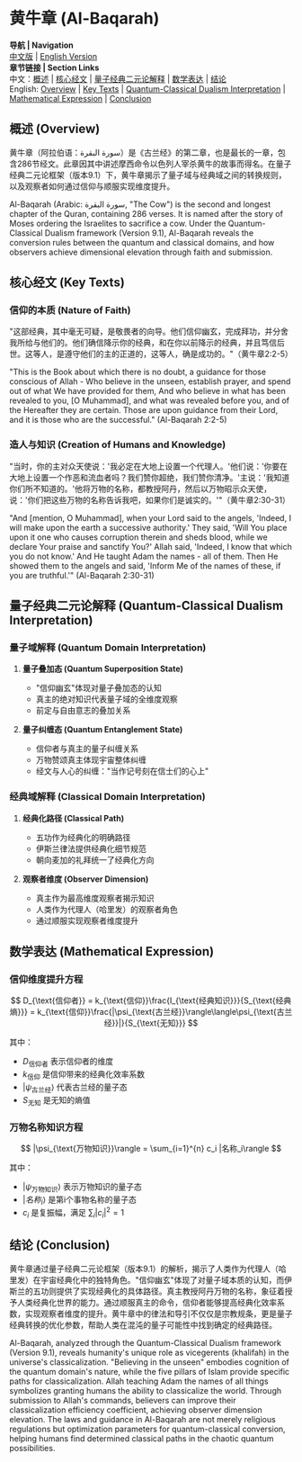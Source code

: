# 黄牛章 (Al-Baqarah)

**导航 | Navigation**  
[中文版](#黄牛章解析) | [English Version](#al-baqarah-analysis)  
**章节链接 | Section Links**  
中文：[概述](#概述-overview) | [核心经文](#核心经文-key-texts) | [量子经典二元论解释](#量子经典二元论解释-quantum-classical-dualism-interpretation) | [数学表达](#数学表达-mathematical-expression) | [结论](#结论-conclusion)  
English: [Overview](#概述-overview) | [Key Texts](#核心经文-key-texts) | [Quantum-Classical Dualism Interpretation](#量子经典二元论解释-quantum-classical-dualism-interpretation) | [Mathematical Expression](#数学表达-mathematical-expression) | [Conclusion](#结论-conclusion)

## 概述 (Overview)

黄牛章（阿拉伯语：سورة البقرة‎）是《古兰经》的第二章，也是最长的一章，包含286节经文。此章因其中讲述摩西命令以色列人宰杀黄牛的故事而得名。在量子经典二元论框架（版本9.1）下，黄牛章揭示了量子域与经典域之间的转换规则，以及观察者如何通过信仰与顺服实现维度提升。

Al-Baqarah (Arabic: سورة البقرة‎, "The Cow") is the second and longest chapter of the Quran, containing 286 verses. It is named after the story of Moses ordering the Israelites to sacrifice a cow. Under the Quantum-Classical Dualism framework (Version 9.1), Al-Baqarah reveals the conversion rules between the quantum and classical domains, and how observers achieve dimensional elevation through faith and submission.

## 核心经文 (Key Texts)

### 信仰的本质 (Nature of Faith)
"这部经典，其中毫无可疑，是敬畏者的向导。他们信仰幽玄，完成拜功，并分舍我所给与他们的。他们确信降示你的经典，和在你以前降示的经典，并且笃信后世。这等人，是遵守他们的主的正道的，这等人，确是成功的。"（黄牛章2:2-5）

"This is the Book about which there is no doubt, a guidance for those conscious of Allah - Who believe in the unseen, establish prayer, and spend out of what We have provided for them, And who believe in what has been revealed to you, [O Muhammad], and what was revealed before you, and of the Hereafter they are certain. Those are upon guidance from their Lord, and it is those who are the successful." (Al-Baqarah 2:2-5)

### 造人与知识 (Creation of Humans and Knowledge)
"当时，你的主对众天使说：'我必定在大地上设置一个代理人。'他们说：'你要在大地上设置一个作恶和流血者吗？我们赞你超绝，我们赞你清净。'主说：'我知道你们所不知道的。'他将万物的名称，都教授阿丹，然后以万物昭示众天使，说：'你们把这些万物的名称告诉我吧，如果你们是诚实的。'"（黄牛章2:30-31）

"And [mention, O Muhammad], when your Lord said to the angels, 'Indeed, I will make upon the earth a successive authority.' They said, 'Will You place upon it one who causes corruption therein and sheds blood, while we declare Your praise and sanctify You?' Allah said, 'Indeed, I know that which you do not know.' And He taught Adam the names - all of them. Then He showed them to the angels and said, 'Inform Me of the names of these, if you are truthful.'" (Al-Baqarah 2:30-31)

## 量子经典二元论解释 (Quantum-Classical Dualism Interpretation)

### 量子域解释 (Quantum Domain Interpretation)
1. **量子叠加态 (Quantum Superposition State)**
   - "信仰幽玄"体现对量子叠加态的认知
   - 真主的绝对知识代表量子域的全维度观察
   - 前定与自由意志的叠加关系

2. **量子纠缠态 (Quantum Entanglement State)**
   - 信仰者与真主的量子纠缠关系
   - 万物赞颂真主体现宇宙整体纠缠
   - 经文与人心的纠缠："当作记号刻在信士们的心上"

### 经典域解释 (Classical Domain Interpretation)
1. **经典化路径 (Classical Path)**
   - 五功作为经典化的明确路径
   - 伊斯兰律法提供经典化细节规范
   - 朝向麦加的礼拜统一了经典化方向

2. **观察者维度 (Observer Dimension)**
   - 真主作为最高维度观察者揭示知识
   - 人类作为代理人（哈里发）的观察者角色
   - 通过顺服实现观察者维度提升

## 数学表达 (Mathematical Expression)

### 信仰维度提升方程
$$
D_{\text{信仰者}} = k_{\text{信仰}}\frac{I_{\text{经典知识}}}{S_{\text{经典熵}}} = k_{\text{信仰}}\frac{|\psi_{\text{古兰经}}\rangle\langle\psi_{\text{古兰经}}|}{S_{\text{无知}}}
$$

其中：
- $D_{\text{信仰者}}$ 表示信仰者的维度
- $k_{\text{信仰}}$ 是信仰带来的经典化效率系数
- $|\psi_{\text{古兰经}}\rangle$ 代表古兰经的量子态
- $S_{\text{无知}}$ 是无知的熵值

### 万物名称知识方程
$$
|\psi_{\text{万物知识}}\rangle = \sum_{i=1}^{n} c_i |名称_i\rangle
$$

其中：
- $|\psi_{\text{万物知识}}\rangle$ 表示万物知识的量子态
- $|名称_i\rangle$ 是第i个事物名称的量子态
- $c_i$ 是复振幅，满足 $\sum_i |c_i|^2 = 1$

## 结论 (Conclusion)

黄牛章通过量子经典二元论框架（版本9.1）的解析，揭示了人类作为代理人（哈里发）在宇宙经典化中的独特角色。"信仰幽玄"体现了对量子域本质的认知，而伊斯兰的五功则提供了实现经典化的具体路径。真主教授阿丹万物的名称，象征着授予人类经典化世界的能力。通过顺服真主的命令，信仰者能够提高经典化效率系数，实现观察者维度的提升。黄牛章中的律法和导引不仅仅是宗教规条，更是量子经典转换的优化参数，帮助人类在混沌的量子可能性中找到确定的经典路径。

Al-Baqarah, analyzed through the Quantum-Classical Dualism framework (Version 9.1), reveals humanity's unique role as vicegerents (khalifah) in the universe's classicalization. "Believing in the unseen" embodies cognition of the quantum domain's nature, while the five pillars of Islam provide specific paths for classicalization. Allah teaching Adam the names of all things symbolizes granting humans the ability to classicalize the world. Through submission to Allah's commands, believers can improve their classicalization efficiency coefficient, achieving observer dimension elevation. The laws and guidance in Al-Baqarah are not merely religious regulations but optimization parameters for quantum-classical conversion, helping humans find determined classical paths in the chaotic quantum possibilities. 